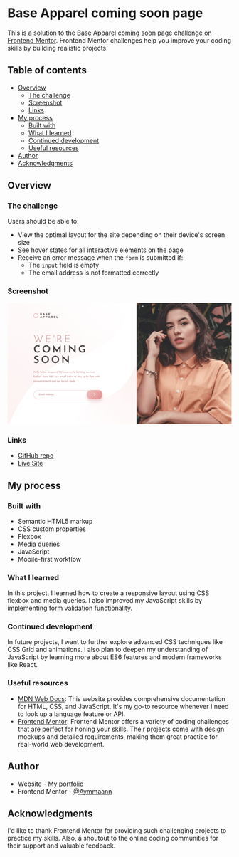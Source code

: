# Base Apparel coming soon page

This is a solution to the [Base Apparel coming soon page challenge on Frontend Mentor](https://www.frontendmentor.io/challenges/base-apparel-coming-soon-page-5d46b47f8db8a7063f9331a0). Frontend Mentor challenges help you improve your coding skills by building realistic projects.

## Table of contents

- [Overview](#overview)
  - [The challenge](#the-challenge)
  - [Screenshot](#screenshot)
  - [Links](#links)
- [My process](#my-process)
  - [Built with](#built-with)
  - [What I learned](#what-i-learned)
  - [Continued development](#continued-development)
  - [Useful resources](#useful-resources)
- [Author](#author)
- [Acknowledgments](#acknowledgments)

## Overview

### The challenge

Users should be able to:

- View the optimal layout for the site depending on their device's screen size
- See hover states for all interactive elements on the page
- Receive an error message when the `form` is submitted if:
  - The `input` field is empty
  - The email address is not formatted correctly

### Screenshot

![Base Apparel coming soon page](./images/screenshot.jpg)

### Links

- [GitHub repo](https://github.com/Aymmaann/Front-End-Development/tree/main/Base%20Apparel%20coming%20soon%20page)
- [Live Site](https://base-apparel-coming-soon-fe.netlify.app/)

## My process

### Built with

- Semantic HTML5 markup
- CSS custom properties
- Flexbox
- Media queries
- JavaScript
- Mobile-first workflow

### What I learned

In this project, I learned how to create a responsive layout using CSS flexbox and media queries. I also improved my JavaScript skills by implementing form validation functionality.

### Continued development

In future projects, I want to further explore advanced CSS techniques like CSS Grid and animations. I also plan to deepen my understanding of JavaScript by learning more about ES6 features and modern frameworks like React.

### Useful resources

- [MDN Web Docs](https://developer.mozilla.org/): This website provides comprehensive documentation for HTML, CSS, and JavaScript. It's my go-to resource whenever I need to look up a language feature or API.
- [Frontend Mentor](https://www.frontendmentor.io/challenges): Frontend Mentor offers a variety of coding challenges that are perfect for honing your skills. Their projects come with design mockups and detailed requirements, making them great practice for real-world web development.

## Author

- Website - [My portfolio](https://ayman03-portfolio.netlify.app/)
- Frontend Mentor - [@Aymmaann](https://www.frontendmentor.io/profile/Aymmaann)

## Acknowledgments

I'd like to thank Frontend Mentor for providing such challenging projects to practice my skills. Also, a shoutout to the online coding communities for their support and valuable feedback.
